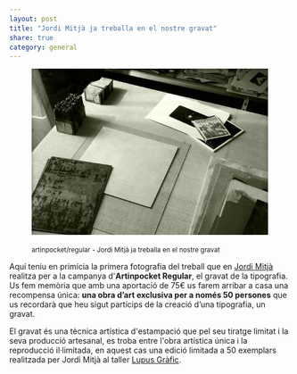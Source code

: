```yaml
---
layout: post
title: "Jordi Mitjà ja treballa en el nostre gravat"
share: true
category: general
---
```


<figure class="text-center">
	<img src="/public/img/jordi-mitja-ja-treballa-en-el-nostre-gravat-verkami-apadrina-una-lletra-artinpocket-regular.jpg" alt="artinpocket/regular - Jordi Mitjà ja treballa en el nostre gravat" title="artinpocket/regular - Jordi Mitjà ja treballa en el nostre gravat">
	<figcaption>
		<p><small>artinpocket/regular - Jordi Mitjà ja treballa en el nostre gravat</small></p>
	</figcaption>
</figure>

Aquí teniu en primícia la primera fotografia del treball que en [Jordi Mitjà](http://www.jordimitja.com/) realitza per a la campanya d'**Artinpocket Regular**, el gravat de la tipografia. Us fem memòria que amb una aportació de 75€ us farem arribar a casa una recompensa única: **una obra d’art exclusiva per a només 50 persones** que us recordarà que heu sigut partícips de la creació d’una tipografia, un gravat.

<!--more-->

El gravat és una tècnica artística d'estampació que pel seu tiratge limitat i la seva producció artesanal, es troba entre l'obra artística única i la reproducció il·limitada, en aquest cas una edició limitada a 50 exemplars realitzada per Jordi Mitjà al taller [Lupus Gràfic](http://www.lupusgrafic.com/).